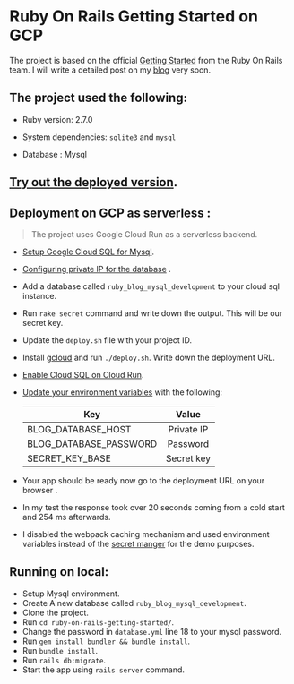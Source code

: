 # Ruby On Rails Getting Started on GCP

The project is based on the official [Getting Started](https://guides.rubyonrails.org/getting_started.html) from the Ruby On Rails team. I will write a detailed post on my [blog](https://dev.to/hadyrashwan) very soon.

## The project used the following:

* Ruby version: 2.7.0

* System dependencies: `sqlite3` and `mysql`

* Database : Mysql 

## [Try out the deployed version](https://ruby-on-rails-djrkfnufna-uc.a.run.app/).

## Deployment on GCP as serverless :

> The project uses Google Cloud Run as a serverless backend. 

* [Setup Google Cloud SQL for Mysql](https://cloud.google.com/sql/docs/mysql/create-instance).
* [Configuring private IP for the database](https://cloud.google.com/sql/docs/mysql/configure-private-ip) .
* Add a database called `ruby_blog_mysql_development` to your cloud sql instance.
* Run `rake secret` command and write down the output. This will be our secret key.
* Update the `deploy.sh` file with your project ID.
* Install [gcloud](https://cloud.google.com/sdk/install) and run `./deploy.sh`. Write down the deployment URL.
* [Enable Cloud SQL on Cloud Run](https://cloud.google.com/sql/docs/mysql/connect-run).
* [Update your environment variables](https://cloud.google.com/run/docs/configuring/environment-variables) with the following:
    
    | Key         | Value         
    | ------------- |:-------------:|
    | BLOG_DATABASE_HOST     |  Private IP |
    | BLOG_DATABASE_PASSWORD      | Password|
    | SECRET_KEY_BASE | Secret key     |
* Your app should be ready now go to the deployment URL on your browser .
*  In my test the response took over 20 seconds coming from a cold start and  254 ms afterwards. 
* I disabled the webpack caching mechanism and used environment variables instead of the [secret manger](https://cloud.google.com/secret-manager/docs/creating-and-accessing-secrets#create_a_secret) for the demo purposes.

## Running on local:

* Setup Mysql environment.
* Create A new database called `ruby_blog_mysql_development`.
* Clone the project.
* Run `cd ruby-on-rails-getting-started/`.
* Change the password in `database.yml` line 18 to your mysql password.
* Run `gem install bundler && bundle install`.
* Run `bundle install`.
* Run `rails db:migrate`.
* Start the app using `rails server` command.
